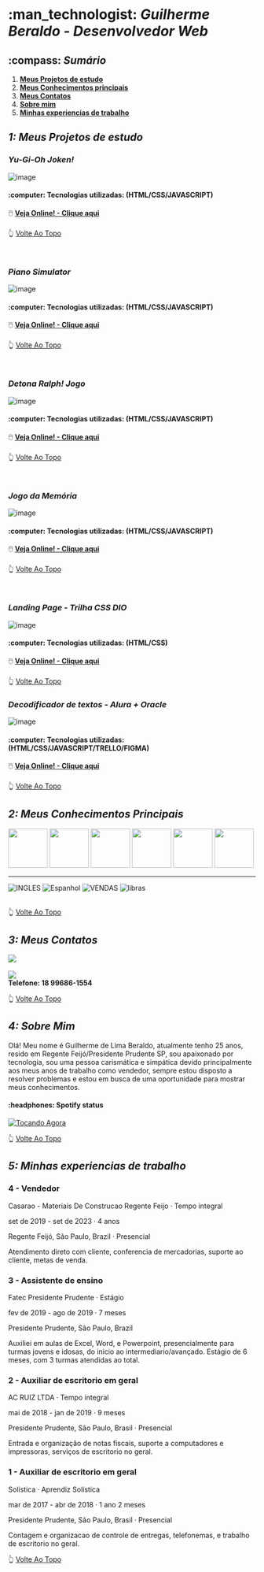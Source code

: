 <h1>:man_technologist: <i> Guilherme Beraldo - Desenvolvedor Web</i></h1>
<h2>:compass: <i> Sumário</i></h2>

1.  **[Meus Projetos de estudo](#1-meus-projetos-de-estudo)**
2.  **[Meus Conhecimentos principais](#2-meus-conhecimentos-principais)**
3.  **[Meus Contatos](#3-meus-contatos)**
4.  **[Sobre mim](#4-sobre-mim)**
5.  **[Minhas experiencias de trabalho](#5-minhas-experiencias-de-trabalho)**


<h2><i>1: Meus Projetos de estudo</i></h2>
<h3><i>Yu-Gi-Oh Joken!</i></h3>

![image](https://github.com/Guilherme-Beraldo/teste-port/assets/119258473/55587277-94c3-4d4e-9c13-2601ee256cb5)
<h4>:computer: Tecnologias utilizadas: (HTML/CSS/JAVASCRIPT)</h4>

:computer_mouse: **[Veja Online! - Clique aqui](https://guilherme-beraldo.github.io/yu-gi-oh-joken/)**
<br> <br>
:point_up_2: [Volte Ao Topo](#man_technologist--guilherme-beraldo---desenvolvedor-web)

<br>

<h3><i>Piano Simulator</i></h3>

![image](https://github.com/Guilherme-Beraldo/teste-port/assets/119258473/942d00b8-08dc-4b42-9dd1-f8334eabe73f)
<h4>:computer: Tecnologias utilizadas: (HTML/CSS/JAVASCRIPT)</h4>

:computer_mouse: **[Veja Online! - Clique aqui](https://guilherme-beraldo.github.io/PianoSimulator/)**
<br> <br>
:point_up_2: [Volte Ao Topo](#man_technologist--guilherme-beraldo---desenvolvedor-web)

<br>

<h3><i>Detona Ralph! Jogo</i></h3>

![image](https://github.com/Guilherme-Beraldo/teste-port/assets/119258473/c6047d81-e70e-41e6-a983-a2acfa33d71d)
<h4>:computer: Tecnologias utilizadas: (HTML/CSS/JAVASCRIPT)</h4>

:computer_mouse: **[Veja Online! - Clique aqui](https://guilherme-beraldo.github.io/detonaRalph/)**
<br> <br>
:point_up_2: [Volte Ao Topo](#man_technologist--guilherme-beraldo---desenvolvedor-web)

<br>

<h3><i>Jogo da Memória</i></h3>

![image](https://github.com/Guilherme-Beraldo/teste-port/assets/119258473/b5cbae5c-127f-40ea-93ff-1685a97f25ef)
<h4>:computer: Tecnologias utilizadas: (HTML/CSS/JAVASCRIPT)</h4>

:computer_mouse: **[Veja Online! - Clique aqui](https://guilherme-beraldo.github.io/jogoDaMemoria/)**
<br> <br>
:point_up_2: [Volte Ao Topo](#man_technologist--guilherme-de-lima-beraldo---desenvolvedor-web)

<br>

<h3><i>Landing Page - Trilha CSS DIO</i></h3>

![image](https://github.com/Guilherme-Beraldo/teste-port/assets/119258473/32ea0561-660e-4e12-ae83-b4bd35562bb9)
<h4>:computer: Tecnologias utilizadas: (HTML/CSS)</h4>

:computer_mouse: **[Veja Online! - Clique aqui](https://micheleambrosio.github.io/dio-trilha-css-desafio-01/)**
<br> <br>
:point_up_2: [Volte Ao Topo](#man_technologist--guilherme-beraldo---desenvolvedor-web)

<h3><i>Decodificador de textos - Alura + Oracle</i></h3>

![image](https://github.com/Guilherme-Beraldo/meu-portifolio/assets/119258473/738262dd-0191-40d1-b0cf-1493c211e29a)
<h4>:computer: Tecnologias utilizadas: (HTML/CSS/JAVASCRIPT/TRELLO/FIGMA)</h4>

:computer_mouse: **[Veja Online! - Clique aqui](https://guilherme-beraldo.github.io/Decodificador/)**
<br> <br>
:point_up_2: [Volte Ao Topo](#man_technologist--guilherme-beraldo---desenvolvedor-web)


<h2><i>2: Meus Conhecimentos Principais</i></h2>

<div flex="flex-box">
<img src="https://cdn.jsdelivr.net/gh/devicons/devicon/icons/html5/html5-plain-wordmark.svg"  height="80px" width="80px"/>
<img src="https://cdn.jsdelivr.net/gh/devicons/devicon/icons/css3/css3-plain-wordmark.svg" height="80px" width="80px"/>
<img src="https://cdn.jsdelivr.net/gh/devicons/devicon/icons/javascript/javascript-plain.svg" height="80px" width="80px"/>
<img src="https://cdn.jsdelivr.net/gh/devicons/devicon/icons/bootstrap/bootstrap-plain-wordmark.svg" height="80px" width="80px"/> 
<img src="https://cdn.jsdelivr.net/gh/devicons/devicon/icons/visualstudio/visualstudio-plain.svg" height="80px" width="80px"/>        
<img src="https://cdn.jsdelivr.net/gh/devicons/devicon/icons/arduino/arduino-original-wordmark.svg" height="80px" width="80px"/> 
</div> 
<hr>
<div flex="flex-box">
<img alt="INGLES" src="https://img.shields.io/badge/INGLES-2088FF"/>
<img alt="Espanhol" src="https://img.shields.io/badge/ESPANHOL-311C87"/>
<img alt="VENDAS" src="https://img.shields.io/badge/VENDAS-E10098"/>
<img alt="libras" src="https://img.shields.io/badge/LIBRAS-ea2845"/>
</div>

<br>

:point_up_2: [Volte Ao Topo](#man_technologist--guilherme-beraldo---desenvolvedor-web)

<h2><i>3: Meus Contatos</i></h2>

<a href="https://www.linkedin.com/in/gui-beraldo/" target="_blank"><img loading="lazy" src="https://img.shields.io/badge/-LinkedIn-%230077B5?style=for-the-badge&logo=linkedin&logoColor=white" target="_blank"></a>   
<br> 
<a href = "mailto:gui_beraldo@hotmail.com"><img loading="lazy" src="https://img.shields.io/badge/Gmail-D14836?style=for-the-badge&logo=gmail&logoColor=white" target="_blank"></a> <br>
**Telefone: 18 99686-1554**


:point_up_2: [Volte Ao Topo](#man_technologist--guilherme-beraldo---desenvolvedor-web)

<h2><i>4: Sobre Mim</i></h2>

<p>Olá! Meu nome é Guilherme de Lima Beraldo, atualmente tenho 25 anos, resido em Regente Feijó/Presidente Prudente SP, sou apaixonado por tecnologia, sou uma pessoa carismática e simpática devido principalmente aos meus anos de trabalho como vendedor, sempre estou disposto a resolver problemas e estou em busca de uma oportunidade para mostrar meus conhecimentos.</p>

<h4>:headphones: Spotify status</h4>
<a href="https://open.spotify.com/intl-pt/track/2LEF1A8DOZ9wRYikWgVlZ8">
  <img src="https://i.scdn.co/image/ab67616d00001e02871d85943145dde548f4ae09" alt="Tocando Agora">
</a>

<br>

:point_up_2: [Volte Ao Topo](#man_technologist--guilherme-beraldo---desenvolvedor-web)

<h2><i>5: Minhas experiencias de trabalho</i></h2>

<h3>4 - Vendedor</h3> 

Casarao - Materiais De Construcao Regente Feijo · Tempo integral

set de 2019 - set de 2023 · 4 anos

Regente Feijó, São Paulo, Brazil · Presencial

Atendimento direto com cliente, conferencia de mercadorias, suporte ao cliente, metas de venda.

<h3>3 - Assistente de ensino</h3>
Fatec Presidente Prudente · Estágio

fev de 2019 - ago de 2019 · 7 meses

Presidente Prudente, São Paulo, Brazil

Auxiliei em aulas de Excel, Word, e Powerpoint, presencialmente para turmas jovens e idosas, do inicio ao intermediario/avançado. Estágio de 6 meses, com 3 turmas atendidas ao total. 

<h3>2 - Auxiliar de escritorio em geral</h3>

AC RUIZ LTDA · Tempo integral

mai de 2018 - jan de 2019 · 9 meses

Presidente Prudente, São Paulo, Brasil · Presencial

Entrada e organização de notas fiscais, suporte a computadores e impressoras, serviços de escritorio no geral.

<h3>1 - Auxiliar de escritorio em geral</h3>

Solistica · Aprendiz Solistica  

mar de 2017 - abr de 2018 · 1 ano 2 meses  

Presidente Prudente, São Paulo, Brasil · Presencial  

Contagem e organizacao de controle de entregas, telefonemas, e trabalho de escritorio no geral. <br>

:point_up_2: [Volte Ao Topo](#man_technologist--guilherme-beraldo---desenvolvedor-web)
